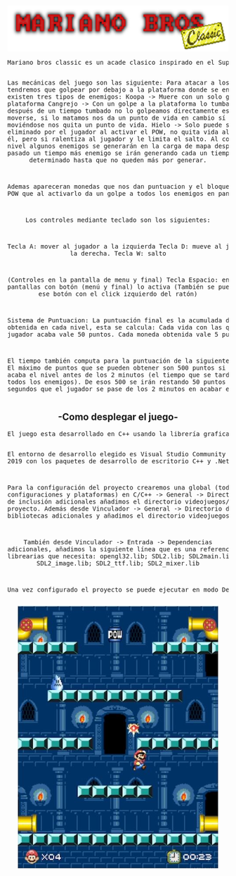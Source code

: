 <p align="center">
<img src="titulo.png">
</p>

<section align="center">
<pre>
Mariano bros classic es un acade clasico inspirado en el Super Mario Bros 3, contaremos con tres niveles

Las mecánicas del juego son las siguiente:
Para atacar a los enemigos tendremos que golpear por debajo a la plataforma donde se encuentran, existen tres tipos de enemigos:
Koopa -> Muere con un solo golpe a la plataforma
Cangrejo -> Con un golpe a la plataforma lo tumbaremos, si después de un tiempo tumbado 
            no lo golpeamos directamente este volverá a moverse, si lo matamos nos da un punto de vida en cambio sí nos golpea moviéndose nos quita un punto de vida.
Hielo -> Solo puede ser eliminado por el jugador al activar el POW, no quita
            vida al chocar con él, pero si ralentiza al jugador y le limita el salto. 
Al comenzar el nivel algunos enemigos se generarán en la carga de mapa después de pasado un tiempo más enemigo se irán generando cada un tiempo determinado hasta que no queden más por generar.

Ademas apareceran monedas que nos dan puntuacion y el bloque especial POW que al activarlo 
da un golpe a todos los enemigos en pantalla.

Los controles mediante teclado son los siguientes:

Tecla A: mover al jugador a la izquierda 
Tecla D: mueve al jugador a la derecha. 
Tecla W: salto 

(Controles en la pantalla de menu y final)
Tecla Espacio: en las pantallas con botón (menú y final) lo activa (También se puede activar ese botón con el click izquierdo del ratón) 

Sistema de Puntuacion:
La puntuación final es la acumulada de la obtenida en cada nivel, esta se calcula: 
Cada vida con las que el jugador acaba vale 50 puntos.
Cada moneda obtenida vale 5 puntos.

El tiempo también computa para la puntuación de la siguiente manera. 
El máximo de puntos que se pueden obtener son 500 puntos si el jugador acaba el nivel antes de los 2 minutos (el tiempo que se tarda en generar todos los enemigos). De esos 500 se irán restando 50 puntos por cada 10 segundos que el jugador se pase de los 2 minutos en acabar el nivel. 
</pre>

</section>

<section align="center">
<h2>
-Como desplegar el juego-
</h2>
<pre>
El juego esta desarrollado en C++ usando la librería grafica SDL2 (Simple DirectMedia Layer) versión win32.

El entorno de desarrollo elegido es Visual Studio Community versión 2019 con los paquetes de desarrollo de escritorio C++ y .Net.

Para la configuración del proyecto crearemos una global (todas las configuraciones y plataformas) en C/C++ -> General -> Directorios de inclusión adicionales añadimos el directorio videojuegos/include del proyecto.
Además desde Vinculador -> General -> Directorio de bibliotecas adicionales y añadimos el directorio videojuegos/lib.

También desde Vinculador -> Entrada -> Dependencias adicionales, añadimos la siguiente línea que es una referencia a las librearias que necesita: opengl32.lib; SDL2.lib; SDL2main.lib; SDL2_image.lib; SDL2_ttf.lib;  SDL2_mixer.lib

Una vez configurado el proyecto se puede ejecutar en modo Debug x86.
</pre>
<img src="vista_juego.JPG">
</section>